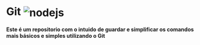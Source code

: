# Git   <img align="center" alt="nodejs" src="https://img.shields.io/badge/GIT-E44C30?style=for-the-badge&logo=git&logoColor=white" />


#### Este é um repositorio com o intuido de guardar e simplificar os comandos mais básicos e simples utilizando o Git